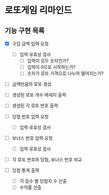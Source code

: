 # 로또게임 리마인드

## 기능 구현 목록

- [x] 구입 금액 입력 요청

  - [ ] 입력 유효성 검사
    - [ ] 입력이 모두 숫자인가?
    - [ ] 입력이 0으로 시작하는가?
    - [ ] 숫자가 로또 가격으로 나누어 떨어지는가?

- [ ] 금액만큼의 로또 생성

- [ ] 생성된 로또 개수 메세지 출력

- [ ] 생성된 각 로또 번호 출력

- [ ] 당첨 번호 입력 요청

  - [ ] 입력 유효성 검사

- [ ] 보너스 번호 입력 요청

  - [ ] 입력 유효성 검사

- [ ] 각 로또 번호와 당첨, 보너스 번호 비교

- [ ] 당첨 통계 출력
  - [ ] 각 등수 별 당첨자 수 산출
  - [ ] 수익률 산출
